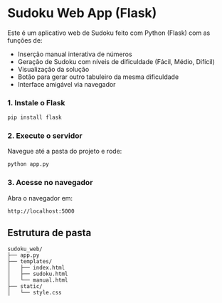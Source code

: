
# Sudoku Web App (Flask)

Este é um aplicativo web de Sudoku feito com Python (Flask) com as funções de: 

- Inserção manual interativa de números
- Geração de Sudoku com níveis de dificuldade (Fácil, Médio, Difícil)
- Visualização da solução
- Botão para gerar outro tabuleiro da mesma dificuldade
- Interface amigável via navegador

### 1. Instale o Flask

```bash
pip install flask
```

### 2. Execute o servidor

Navegue até a pasta do projeto e rode:

```bash
python app.py
```

### 3. Acesse no navegador

Abra o navegador em:

```
http://localhost:5000
```

## Estrutura de pasta

```
sudoku_web/
├── app.py
├── templates/
│   ├── index.html
│   ├── sudoku.html
│   └── manual.html
├── static/
│   └── style.css
```


